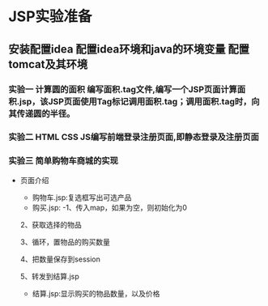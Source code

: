 # JSP实验准备

## 安装配置idea 配置idea环境和java的环境变量 配置tomcat及其环境

### 实验一 计算圆的面积 编写面积.tag文件,编写一个JSP页面计算面积.jsp，该JSP页面使用Tag标记调用面积.tag；调用面积.tag时，向其传递圆的半径。

### 实验二 HTML CSS JS编写前端登录注册页面,即静态登录及注册页面

### 实验三 简单购物车商城的实现

- 页面介绍
  - 购物车.jsp:复选框写出可选产品
  - 购买.jsp:
  -1、传入map，如果为空，则初始化为0

  2、获取选择的物品
 
  3、循环，置物品的购买数量

  4、把数量保存到session

  5、转发到结算.jsp
  
  - 结算.jsp:显示购买的物品数量，以及价格

